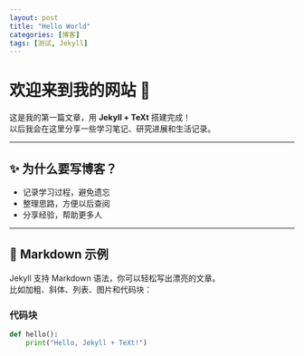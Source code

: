 ```yaml
---
layout: post
title: "Hello World"
categories: [博客]
tags: [测试, Jekyll]
---
```


# 欢迎来到我的网站 🎉

这是我的第一篇文章，用 **Jekyll + TeXt** 搭建完成！  
以后我会在这里分享一些学习笔记、研究进展和生活记录。  

<!--more-->

---

## ✨ 为什么要写博客？

- 记录学习过程，避免遗忘  
- 整理思路，方便以后查阅  
- 分享经验，帮助更多人  

---

## 📌 Markdown 示例

Jekyll 支持 Markdown 语法，你可以轻松写出漂亮的文章。  
比如加粗、斜体、列表、图片和代码块：

### 代码块
```python
def hello():
    print("Hello, Jekyll + TeXt!")